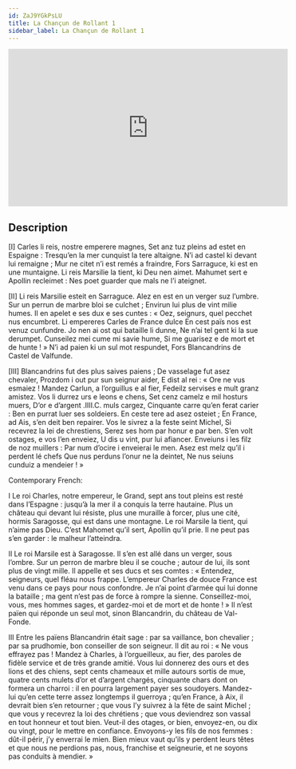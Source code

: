 ```yaml
---
id: ZaJ9YGkPsLU
title: La Chançun de Rollant 1
sidebar_label: La Chançun de Rollant 1
---
```


<iframe
  width="560"
  height="315"
  src="https://www.youtube.com/embed/ZaJ9YGkPsLU"
  title="YouTube video player"
  frameborder="0"
  allow="accelerometer; autoplay; clipboard-write; encrypted-media; gyroscope; picture-in-picture; web-share"
  referrerpolicy="strict-origin-when-cross-origin"
  allowfullscreen
></iframe>

## Description

[I]
Carles li reis, nostre emperere magnes,
Set anz tuz pleins ad estet en Espaigne :
Tresqu’en la mer cunquist la tere altaigne.
N’i ad castel ki devant lui remaigne ;
Mur ne citet n’i est remés a fraindre,
Fors Sarraguce, ki est en une muntaigne.
Li reis Marsilie la tient, ki Deu nen aimet.
Mahumet sert e Apollin recleimet :
Nes poet guarder que mals ne l’i ateignet.

[II]
Li reis Marsilie esteit en Sarraguce.
Alez en est en un verger suz l’umbre.
Sur un perrun de marbre bloi se culchet ;
Envirun lui plus de vint milie humes.
Il en apelet e ses dux e ses cuntes :
« Oez, seignurs, quel pecchet nus encumbret.
Li empereres Carles de France dulce
En cest païs nos est venuz cunfundre.
Jo nen ai ost qui bataille li dunne,
Ne n’ai tel gent ki la sue derumpet.
Cunseilez mei cume mi savie hume,
Si me guarisez e de mort et de hunte ! »
N’i ad paien ki un sul mot respundet,
Fors Blancandrins de Castel de Valfunde.

[III]
Blancandrins fut des plus saives paiens ;
De vasselage fut asez chevaler,
Prozdom i out pur sun seignur aider,
E dist al rei : « Ore ne vus esmaiez !
Mandez Carlun, a l’orguillus e al fier,
Fedeilz servises e mult granz amistez.
Vos li durrez urs e leons e chens,
Set cenz camelz e mil hosturs muers,
D’or e d’argent .IIII.C. muls cargez,
Cinquante carre qu’en ferat carier :
Ben en purrat luer ses soldeiers.
En ceste tere ad asez osteiet ;
En France, ad Ais, s’en deit ben repairer.
Vos le sivrez a la feste seint Michel,
Si recevrez la lei de chrestiens,
Serez ses hom par honur e par ben.
S’en volt ostages, e vos l’en enveiez,
U dis u vint, pur lui afiancer.
Enveiuns i les filz de noz muillers :
Par num d’ocire i enveierai le men.
Asez est melz qu’il i perdent lé chefs
Que nus perduns l’onur ne la deintet,
Ne nus seiuns cunduiz a mendeier !  »

Contemporary French:

I
Le roi Charles, notre empereur, le Grand, sept ans tout pleins est resté dans l’Espagne : jusqu’à la mer il a conquis la terre hautaine. Plus un château qui devant lui résiste, plus une muraille à forcer, plus une cité, hormis Saragosse, qui est dans une montagne. Le roi Marsile la tient, qui n’aime pas Dieu. C’est Mahomet qu’il sert, Apollin qu’il prie. Il ne peut pas s’en garder : le malheur l’atteindra.

II
Le roi Marsile est à Saragosse. Il s’en est allé dans un verger, sous l’ombre. Sur un perron de marbre bleu il se couche ; autour de lui, ils sont plus de vingt mille. Il appelle et ses ducs et ses comtes : « Entendez, seigneurs, quel fléau  nous frappe. L’empereur Charles de douce France est venu dans ce pays pour nous confondre. Je n’ai point d’armée qui lui donne la bataille ; ma gent n’est pas de force à rompre la sienne. Conseillez-moi, vous, mes hommes sages, et gardez-moi et de mort et de honte ! » Il n’est païen qui réponde un seul mot, sinon Blancandrin, du château de Val-Fonde.

III
Entre les païens Blancandrin était sage : par sa vaillance, bon chevalier ; par sa prudhomie, bon conseiller de son seigneur. Il dit au roi : « Ne vous effrayez pas ! Mandez à Charles, à l’orgueilleux, au fier, des paroles de fidèle service et de très grande amitié. Vous lui donnerez des ours et des lions et des chiens, sept cents chameaux et mille autours sortis de mue, quatre cents mulets d’or et d’argent chargés, cinquante chars dont on formera un charroi : il en pourra largement payer ses soudoyers. Mandez-lui qu’en cette terre assez longtemps il guerroya ; qu’en France, à Aix, il devrait bien s’en retourner ; que vous l’y suivrez à la fête de saint Michel ; que vous y recevrez la loi des chrétiens ; que vous deviendrez son vassal en tout honneur et tout bien. Veut-il des otages, or bien, envoyez-en, ou dix ou vingt, pour le mettre en confiance. Envoyons-y les fils de nos femmes : dût-il périr, j’y enverrai le mien. Bien mieux vaut qu’ils y perdent leurs têtes et que nous ne perdions pas, nous, franchise et seigneurie, et ne soyons pas conduits à mendier. »
